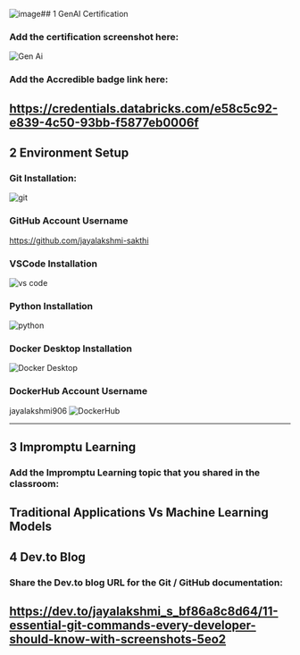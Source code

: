 ![image](https://github.com/user-attachments/assets/3a8f9877-4bd2-4ff9-abe7-124c99b6ca50)## 1 GenAI Certification
### Add the certification screenshot here:
![Gen Ai](https://github.com/user-attachments/assets/e1b733fa-3bb0-4c35-8a13-7dd2c2fd24b1)

### Add the Accredible badge link here:

https://credentials.databricks.com/e58c5c92-e839-4c50-93bb-f5877eb0006f
-----
## 2 Environment Setup
### Git Installation:
![git](https://github.com/user-attachments/assets/9ca5e23e-a64c-4bc8-8e20-8a551529f73c)

### GitHub Account Username
https://github.com/jayalakshmi-sakthi
### VSCode Installation
![vs code](https://github.com/user-attachments/assets/074732e5-068b-4047-ba02-59fc6d855aaf)

### Python Installation
![python](https://github.com/user-attachments/assets/d487a56f-2e23-48e4-a44c-a10ec4ff22d3)

### Docker Desktop Installation
![Docker Desktop](https://github.com/user-attachments/assets/58933d81-0798-46ed-a42c-dfb07662ffa0)

### DockerHub Account Username
jayalakshmi906
![DockerHub](https://github.com/user-attachments/assets/c2510e9d-7e36-461e-b62d-02b1c7495042)

-----
## 3 Impromptu Learning
### Add the Impromptu Learning topic that you shared in the classroom:

Traditional Applications Vs Machine Learning Models
-----
## 4 Dev.to Blog
### Share the Dev.to blog URL for the Git / GitHub documentation:

https://dev.to/jayalakshmi_s_bf86a8c8d64/11-essential-git-commands-every-developer-should-know-with-screenshots-5eo2
-----
